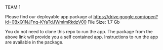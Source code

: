 TEAM 1

Please find our deployable app package at 
https://drive.google.com/open?id=0BxQ1NJFnq-KYaTdJWmlmRkdzV00
File Size: 1.7 Gb

You do not need to clone this repo to run the app.
The package from the above link will provide you a self contained app.
Instructions to run the app are available in the package.

